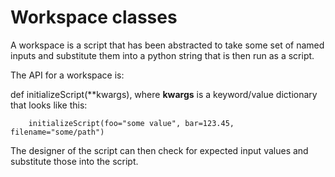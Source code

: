 # Workspace classes

A workspace is a script that has been abstracted to take some set of named inputs
and substitute them into a python string that is then run as a script.

The API for a workspace is:

def initializeScript(\*\*kwargs), where **kwargs** is a keyword/value dictionary
that looks like this:

```
    initializeScript(foo="some value", bar=123.45, filename="some/path")
```

The designer of the script can then check for expected input values and
substitute those into the script.
